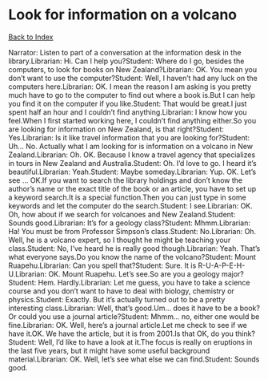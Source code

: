 # Look for information on a volcano
[Back to Index](https://github.com/windows10010/tpoExtractor/blog/master/README.md)

Narrator: Listen to part of a conversation at the information desk in the library.Librarian: Hi. Can I help you?Student: Where do I go, besides the computers, to look for books on New Zealand?Librarian: OK. You mean you don’t want to use the computer?Student: Well, I haven’t had any luck on the computers here.Librarian: OK. I mean the reason I am asking is you pretty much have to go to the computer to find out where a book is.But I can help you find it on the computer if you like.Student: That would be great.I just spent half an hour and I couldn’t find anything.Librarian: I know how you feel.When I first started working here, I couldn’t find anything either.So you are looking for information on New Zealand, is that right?Student: Yes.Librarian: Is it like travel information that you are looking for?Student: Uh… No. Actually what I am looking for is information on a volcano in New Zealand.Librarian: Oh. OK. Because I know a travel agency that specializes in tours in New Zealand and Australia.Student: Oh. I’d love to go. I heard it’s beautiful.Librarian: Yeah.Student: Maybe someday.Librarian: Yup. OK. Let’s see … OK.If you want to search the library holdings and don’t know the author’s name or the exact title of the book or an article, you have to set up a keyword search.It is a special function.Then you can just type in some keywords and let the computer do the search.Student: I see.Librarian: OK. Oh, how about if we search for volcanoes and New Zealand.Student: Sounds good.Librarian: It’s for a geology class?Student: Mhmm.Librarian: Ha! You must be from Professor Simpson’s class.Student: No.Librarian: Oh. Well, he is a volcano expert, so I thought he might be teaching your class.Student: No, I’ve heard he is really good though.Librarian: Yeah. That’s what everyone says.Do you know the name of the volcano?Student: Mount Ruapehu.Librarian: Can you spell that?Student: Sure. It is R-U-A-P-E-H-U.Librarian: OK. Mount Ruapehu. Let’s see.So are you a geology major?Student: Hem. Hardly.Librarian: Let me guess, you have to take a science course and you don’t want to have to deal with biology, chemistry or physics.Student: Exactly. But it’s actually turned out to be a pretty interesting class.Librarian: Well, that’s good.Um… does it have to be a book?Or could you use a journal article?Student: Mhmm… no, either one would be fine.Librarian: OK. Well, here’s a journal article.Let me check to see if we have it.OK. We have the article, but it is from 2001.Is that OK, do you think?Student: Well, I’d like to have a look at it.The focus is really on eruptions in the last five years, but it might have some useful background material.Librarian: OK. Well, let’s see what else we can find.Student: Sounds good. 